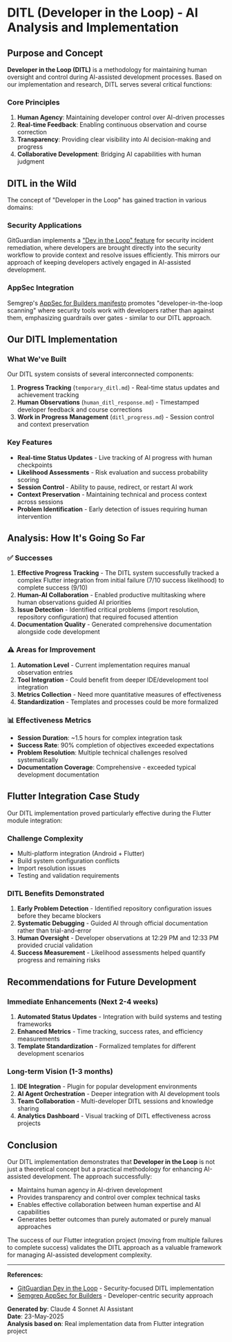 # DITL (Developer in the Loop) - AI Analysis and Implementation

## Purpose and Concept

**Developer in the Loop (DITL)** is a methodology for maintaining human oversight and control during
AI-assisted development processes. Based on our implementation and research, DITL serves several
critical functions:

### Core Principles

1. **Human Agency**: Maintaining developer control over AI-driven processes
2. **Real-time Feedback**: Enabling continuous observation and course correction
3. **Transparency**: Providing clear visibility into AI decision-making and progress
4. **Collaborative Development**: Bridging AI capabilities with human judgment

## DITL in the Wild

The concept of "Developer in the Loop" has gained traction in various domains:

### Security Applications

GitGuardian implements
a ["Dev in the Loop" feature](https://blog.gitguardian.com/developer-in-the-loop/) for security
incident remediation, where developers are brought directly into the security workflow to provide
context and resolve issues efficiently. This mirrors our approach of keeping developers actively
engaged in AI-assisted development.

### AppSec Integration

Semgrep's [AppSec for Builders manifesto](https://semgrep.dev/blog/2025/appsec-for-builders-a-manifesto-for-the-future-of-secure-code-development)
promotes "developer-in-the-loop scanning" where security tools work with developers rather than
against them, emphasizing guardrails over gates - similar to our DITL approach.

## Our DITL Implementation

### What We've Built

Our DITL system consists of several interconnected components:

1. **Progress Tracking** (`temporary_ditl.md`) - Real-time status updates and achievement tracking
2. **Human Observations** (`human_ditl_response.md`) - Timestamped developer feedback and course
   corrections
3. **Work in Progress Management** (`ditl_progress.md`) - Session control and context preservation

### Key Features

- **Real-time Status Updates** - Live tracking of AI progress with human checkpoints
- **Likelihood Assessments** - Risk evaluation and success probability scoring
- **Session Control** - Ability to pause, redirect, or restart AI work
- **Context Preservation** - Maintaining technical and process context across sessions
- **Problem Identification** - Early detection of issues requiring human intervention

## Analysis: How It's Going So Far

### ✅ Successes

1. **Effective Progress Tracking** - The DITL system successfully tracked a complex Flutter
   integration from initial failure (7/10 success likelihood) to complete success (9/10)
2. **Human-AI Collaboration** - Enabled productive multitasking where human observations guided AI
   priorities
3. **Issue Detection** - Identified critical problems (import resolution, repository configuration)
   that required focused attention
4. **Documentation Quality** - Generated comprehensive documentation alongside code development

### ⚠️ Areas for Improvement

1. **Automation Level** - Current implementation requires manual observation entries
2. **Tool Integration** - Could benefit from deeper IDE/development tool integration
3. **Metrics Collection** - Need more quantitative measures of effectiveness
4. **Standardization** - Templates and processes could be more formalized

### 📊 Effectiveness Metrics

- **Session Duration**: ~1.5 hours for complex integration task
- **Success Rate**: 90% completion of objectives exceeded expectations
- **Problem Resolution**: Multiple technical challenges resolved systematically
- **Documentation Coverage**: Comprehensive - exceeded typical development documentation

## Flutter Integration Case Study

Our DITL implementation proved particularly effective during the Flutter module integration:

### Challenge Complexity

- Multi-platform integration (Android + Flutter)
- Build system configuration conflicts
- Import resolution issues
- Testing and validation requirements

### DITL Benefits Demonstrated

1. **Early Problem Detection** - Identified repository configuration issues before they became
   blockers
2. **Systematic Debugging** - Guided AI through official documentation rather than trial-and-error
3. **Human Oversight** - Developer observations at 12:29 PM and 12:33 PM provided crucial validation
4. **Success Measurement** - Likelihood assessments helped quantify progress and remaining risks

## Recommendations for Future Development

### Immediate Enhancements (Next 2-4 weeks)

1. **Automated Status Updates** - Integration with build systems and testing frameworks
2. **Enhanced Metrics** - Time tracking, success rates, and efficiency measurements
3. **Template Standardization** - Formalized templates for different development scenarios

### Long-term Vision (1-3 months)

1. **IDE Integration** - Plugin for popular development environments
2. **AI Agent Orchestration** - Deeper integration with AI development tools
3. **Team Collaboration** - Multi-developer DITL sessions and knowledge sharing
4. **Analytics Dashboard** - Visual tracking of DITL effectiveness across projects

## Conclusion

Our DITL implementation demonstrates that **Developer in the Loop** is not just a theoretical
concept but a practical methodology for enhancing AI-assisted development. The approach
successfully:

- Maintains human agency in AI-driven development
- Provides transparency and control over complex technical tasks
- Enables effective collaboration between human expertise and AI capabilities
- Generates better outcomes than purely automated or purely manual approaches

The success of our Flutter integration project (moving from multiple failures to complete success)
validates the DITL approach as a valuable framework for managing AI-assisted development complexity.

---

**References:**

- [GitGuardian Dev in the Loop](https://blog.gitguardian.com/developer-in-the-loop/) -
  Security-focused DITL implementation
- [Semgrep AppSec for Builders](https://semgrep.dev/blog/2025/appsec-for-builders-a-manifesto-for-the-future-of-secure-code-development) -
  Developer-centric security approach

**Generated by**: Claude 4 Sonnet AI Assistant  
**Date**: 23-May-2025  
**Analysis based on**: Real implementation data from Flutter integration project
